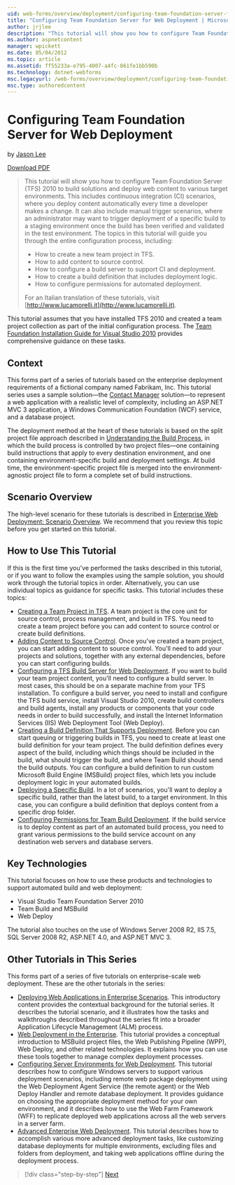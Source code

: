 ```yaml
---
uid: web-forms/overview/deployment/configuring-team-foundation-server-for-web-deployment/configuring-team-foundation-server-for-web-deployment
title: "Configuring Team Foundation Server for Web Deployment | Microsoft Docs"
author: jrjlee
description: "This tutorial will show you how to configure Team Foundation Server (TFS) 2010 to build solutions and deploy web content to various target environments. This..."
ms.author: aspnetcontent
manager: wpickett
ms.date: 05/04/2012
ms.topic: article
ms.assetid: ff55233a-e795-4007-a4fc-861fe1bb590b
ms.technology: dotnet-webforms
msc.legacyurl: /web-forms/overview/deployment/configuring-team-foundation-server-for-web-deployment/configuring-team-foundation-server-for-web-deployment
msc.type: authoredcontent
---
```

Configuring Team Foundation Server for Web Deployment
====================
by [Jason Lee](https://github.com/jrjlee)

[Download PDF](https://msdnshared.blob.core.windows.net/media/MSDNBlogsFS/prod.evol.blogs.msdn.com/CommunityServer.Blogs.Components.WeblogFiles/00/00/00/63/56/8130.DeployingWebAppsInEnterpriseScenarios.pdf)

> This tutorial will show you how to configure Team Foundation Server (TFS) 2010 to build solutions and deploy web content to various target environments. This includes continuous integration (CI) scenarios, where you deploy content automatically every time a developer makes a change. It can also include manual trigger scenarios, where an administrator may want to trigger deployment of a specific build to a staging environment once the build has been verified and validated in the test environment. The topics in this tutorial will guide you through the entire configuration process, including:
> 
> - How to create a new team project in TFS.
> - How to add content to source control.
> - How to configure a build server to support CI and deployment.
> - How to create a build definition that includes deployment logic.
> - How to configure permissions for automated deployment.
> 
> For an Italian translation of these tutorials, visit [http://www.lucamorelli.it](http://www.lucamorelli.it).


This tutorial assumes that you have installed TFS 2010 and created a team project collection as part of the initial configuration process. The [Team Foundation Installation Guide for Visual Studio 2010](https://go.microsoft.com/?linkid=9805132) provides comprehensive guidance on these tasks.

## Context

This forms part of a series of tutorials based on the enterprise deployment requirements of a fictional company named Fabrikam, Inc. This tutorial series uses a sample solution&#x2014;the [Contact Manager](../web-deployment-in-the-enterprise/the-contact-manager-solution.md) solution&#x2014;to represent a web application with a realistic level of complexity, including an ASP.NET MVC 3 application, a Windows Communication Foundation (WCF) service, and a database project.

The deployment method at the heart of these tutorials is based on the split project file approach described in [Understanding the Build Process](../web-deployment-in-the-enterprise/understanding-the-build-process.md), in which the build process is controlled by two project files&#x2014;one containing build instructions that apply to every destination environment, and one containing environment-specific build and deployment settings. At build time, the environment-specific project file is merged into the environment-agnostic project file to form a complete set of build instructions.

## Scenario Overview

The high-level scenario for these tutorials is described in [Enterprise Web Deployment: Scenario Overview](../deploying-web-applications-in-enterprise-scenarios/enterprise-web-deployment-scenario-overview.md). We recommend that you review this topic before you get started on this tutorial.

## How to Use This Tutorial

If this is the first time you've performed the tasks described in this tutorial, or if you want to follow the examples using the sample solution, you should work through the tutorial topics in order. Alternatively, you can use individual topics as guidance for specific tasks. This tutorial includes these topics:

- [Creating a Team Project in TFS](creating-a-team-project-in-tfs.md). A team project is the core unit for source control, process management, and build in TFS. You need to create a team project before you can add content to source control or create build definitions.
- [Adding Content to Source Control](adding-content-to-source-control.md). Once you've created a team project, you can start adding content to source control. You'll need to add your projects and solutions, together with any external dependencies, before you can start configuring builds.
- [Configuring a TFS Build Server for Web Deployment](configuring-a-tfs-build-server-for-web-deployment.md). If you want to build your team project content, you'll need to configure a build server. In most cases, this should be on a separate machine from your TFS installation. To configure a build server, you need to install and configure the TFS build service, install Visual Studio 2010, create build controllers and build agents, install any products or components that your code needs in order to build successfully, and install the Internet Information Services (IIS) Web Deployment Tool (Web Deploy).
- [Creating a Build Definition That Supports Deployment](creating-a-build-definition-that-supports-deployment.md). Before you can start queuing or triggering builds in TFS, you need to create at least one build definition for your team project. The build definition defines every aspect of the build, including which things should be included in the build, what should trigger the build, and where Team Build should send the build outputs. You can configure a build definition to run custom Microsoft Build Engine (MSBuild) project files, which lets you include deployment logic in your automated builds.
- [Deploying a Specific Build](deploying-a-specific-build.md). In a lot of scenarios, you'll want to deploy a specific build, rather than the latest build, to a target environment. In this case, you can configure a build definition that deploys content from a specific drop folder.
- [Configuring Permissions for Team Build Deployment](configuring-permissions-for-team-build-deployment.md). If the build service is to deploy content as part of an automated build process, you need to grant various permissions to the build service account on any destination web servers and database servers.

## Key Technologies

This tutorial focuses on how to use these products and technologies to support automated build and web deployment:

- Visual Studio Team Foundation Server 2010
- Team Build and MSBuild
- Web Deploy

The tutorial also touches on the use of Windows Server 2008 R2, IIS 7.5, SQL Server 2008 R2, ASP.NET 4.0, and ASP.NET MVC 3.

## Other Tutorials in This Series

This forms part of a series of five tutorials on enterprise-scale web deployment. These are the other tutorials in the series:

- [Deploying Web Applications in Enterprise Scenarios](../deploying-web-applications-in-enterprise-scenarios/deploying-web-applications-in-enterprise-scenarios.md). This introductory content provides the contextual background for the tutorial series. It describes the tutorial scenario, and it illustrates how the tasks and walkthroughs described throughout the series fit into a broader Application Lifecycle Management (ALM) process.
- [Web Deployment in the Enterprise](../web-deployment-in-the-enterprise/web-deployment-in-the-enterprise.md). This tutorial provides a conceptual introduction to MSBuild project files, the Web Publishing Pipeline (WPP), Web Deploy, and other related technologies. It explains how you can use these tools together to manage complex deployment processes.
- [Configuring Server Environments for Web Deployment](../configuring-server-environments-for-web-deployment/configuring-server-environments-for-web-deployment.md). This tutorial describes how to configure Windows servers to support various deployment scenarios, including remote web package deployment using the Web Deployment Agent Service (the remote agent) or the Web Deploy Handler and remote database deployment. It provides guidance on choosing the appropriate deployment method for your own environment, and it describes how to use the Web Farm Framework (WFF) to replicate deployed web applications across all the web servers in a server farm.
- [Advanced Enterprise Web Deployment](../advanced-enterprise-web-deployment/advanced-enterprise-web-deployment.md). This tutorial describes how to accomplish various more advanced deployment tasks, like customizing database deployments for multiple environments, excluding files and folders from deployment, and taking web applications offline during the deployment process.

> [!div class="step-by-step"]
> [Next](creating-a-team-project-in-tfs.md)
